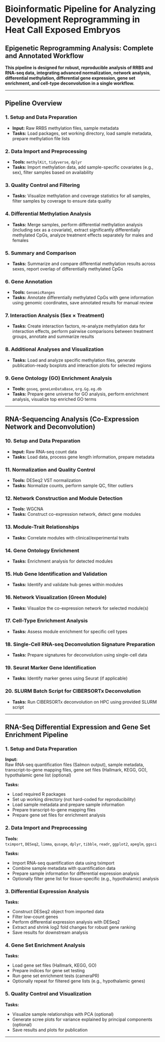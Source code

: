 # Bioinformatic Pipeline for Analyzing Development Reprogramming in Heat Call Exposed Embryos

## Epigenetic Reprogramming Analysis: Complete and Annotated Workflow

**This pipeline is designed for robust, reproducible analysis of RRBS and RNA-seq data, integrating advanced normalization, network analysis, differential methylation, differential gene expression, gene set enrichment, and cell-type deconvolution in a single workflow.**

---

## Pipeline Overview

### 1. Setup and Data Preparation
- **Input:** Raw RRBS methylation files, sample metadata  
- **Tasks:** Load packages, set working directory, load sample metadata, prepare methylation file lists

### 2. Data Import and Preprocessing
- **Tools:** `methylKit`, `tidyverse`, `dplyr`  
- **Tasks:** Import methylation data, add sample-specific covariates (e.g., sex), filter samples based on availability

### 3. Quality Control and Filtering
- **Tasks:** Visualize methylation and coverage statistics for all samples, filter samples by coverage to ensure data quality

### 4. Differential Methylation Analysis
- **Tasks:** Merge samples, perform differential methylation analysis (including sex as a covariate), extract significantly differentially methylated CpGs, analyze treatment effects separately for males and females

### 5. Summary and Comparison
- **Tasks:** Summarize and compare differential methylation results across sexes, report overlap of differentially methylated CpGs

### 6. Gene Annotation
- **Tools:** `GenomicRanges`  
- **Tasks:** Annotate differentially methylated CpGs with gene information using genomic coordinates, save annotated results for manual review

### 7. Interaction Analysis (Sex × Treatment)
- **Tasks:** Create interaction factors, re-analyze methylation data for interaction effects, perform pairwise comparisons between treatment groups, annotate and summarize results

### 8. Additional Analyses and Visualization
- **Tasks:** Load and analyze specific methylation files, generate publication-ready boxplots and interaction plots for selected regions

### 9. Gene Ontology (GO) Enrichment Analysis
- **Tools:** `goseq`, `geneLenDataBase`, `org.Gg.eg.db`  
- **Tasks:** Prepare gene universe for GO analysis, perform enrichment analysis, visualize top enriched GO terms

---

## RNA-Sequencing Analysis (Co-Expression Network and Deconvolution)

### 10. Setup and Data Preparation
- **Input:** Raw RNA-seq count data  
- **Tasks:** Load data, process gene length information, prepare metadata

### 11. Normalization and Quality Control
- **Tools:** DESeq2 VST normalization  
- **Tasks:** Normalize counts, perform sample QC, filter outliers

### 12. Network Construction and Module Detection
- **Tools:** WGCNA  
- **Tasks:** Construct co-expression network, detect gene modules

### 13. Module-Trait Relationships
- **Tasks:** Correlate modules with clinical/experimental traits

### 14. Gene Ontology Enrichment
- **Tasks:** Enrichment analysis for detected modules

### 15. Hub Gene Identification and Validation
- **Tasks:** Identify and validate hub genes within modules

### 16. Network Visualization (Green Module)
- **Tasks:** Visualize the co-expression network for selected module(s)

### 17. Cell-Type Enrichment Analysis
- **Tasks:** Assess module enrichment for specific cell types

### 18. Single-Cell RNA-seq Deconvolution Signature Preparation
- **Tasks:** Prepare signatures for deconvolution using single-cell data

### 19. Seurat Marker Gene Identification
- **Tasks:** Identify marker genes using Seurat (if applicable)

### 20. SLURM Batch Script for CIBERSORTx Deconvolution
- **Tasks:** Run CIBERSORTx deconvolution on HPC using provided SLURM script

---

## RNA-Seq Differential Expression and Gene Set Enrichment Pipeline

### 1. Setup and Data Preparation
**Input:**  
Raw RNA-seq quantification files (Salmon output), sample metadata, transcript-to-gene mapping files, gene set files (Hallmark, KEGG, GO), hypothalamic gene list (optional)

**Tasks:**
- Load required R packages  
- Set up working directory (not hard-coded for reproducibility)  
- Load sample metadata and prepare sample information  
- Prepare transcript-to-gene mapping files  
- Prepare gene set files for enrichment analysis

### 2. Data Import and Preprocessing
**Tools:**  
`tximport`, `DESeq2`, `limma`, `qusage`, `dplyr`, `tibble`, `readr`, `ggplot2`, `apeglm`, `ggsci`

**Tasks:**
- Import RNA-seq quantification data using tximport  
- Combine sample metadata with quantification data  
- Prepare sample information for differential expression analysis  
- Optionally filter gene list for tissue-specific (e.g., hypothalamic) analysis

### 3. Differential Expression Analysis
**Tasks:**
- Construct DESeq2 object from imported data  
- Filter low-count genes  
- Perform differential expression analysis with DESeq2  
- Extract and shrink log2 fold changes for robust gene ranking  
- Save results for downstream analysis

### 4. Gene Set Enrichment Analysis
**Tasks:**
- Load gene set files (Hallmark, KEGG, GO)  
- Prepare indices for gene set testing  
- Run gene set enrichment tests (cameraPR)  
- Optionally repeat for filtered gene lists (e.g., hypothalamic genes)

### 5. Quality Control and Visualization
**Tasks:**
- Visualize sample relationships with PCA (optional)  
- Generate scree plots for variance explained by principal components (optional)  
- Save results and plots for publication

---
